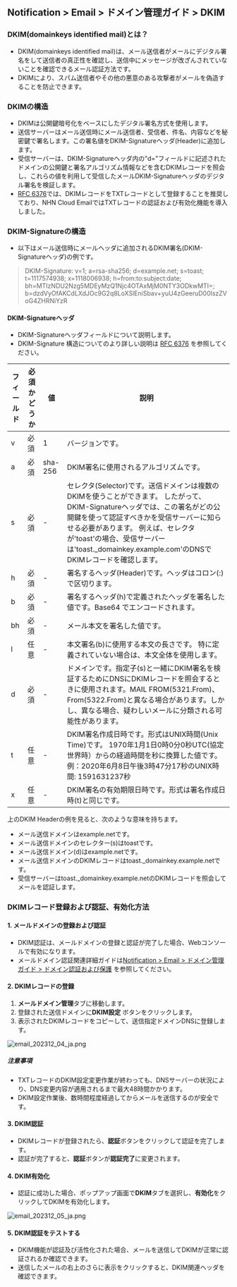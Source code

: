 ## Notification > Email > ドメイン管理ガイド > DKIM

### DKIM(domainkeys identified mail)とは？

- DKIM(domainkeys identified mail)は、メール送信者がメールにデジタル署名をして送信者の真正性を確認し、送信中にメッセージが改ざんされていないことを確認できるメール認証方法です。
- DKIMにより、スパム送信者やその他の悪意のある攻撃者がメールを偽造することを防止できます。

### DKIMの構造

- DKIMは公開鍵暗号化をベースにしたデジタル署名方式を使用します。
- 送信サーバーはメール送信時にメール送信者、受信者、件名、内容などを秘密鍵で署名します。この署名値をDKIM-Signatureヘッダ(Header)に追加します。
- 受信サーバーは、DKIM-Signatureヘッダ内の"d="フィールドに記述されたドメインの公開鍵と署名アルゴリズム情報などを含むDKIMレコードを照会し、これらの値を利用して受信したメールDKIM-Signatureヘッダのデジタル署名を検証します。
- [RFC 6376](https://datatracker.ietf.org/doc/html/rfc6376/)では、DKIMレコードをTXTレコードとして登録することを推奨しており、NHN Cloud EmailではTXTレコードの認証および有効化機能を導入しました。

### DKIM-Signatureの構造

- 以下はメール送信時にメールヘッダに追加されるDKIM署名(DKIM-Signatureヘッダ)の例です。

> DKIM-Signature: v=1; a=rsa-sha256; d=example.net; s=toast;
> t=1117574938; x=1118006938;
> h=from:to:subject:date;
> bh=MTIzNDU2Nzg5MDEyMzQ1Njc4OTAxMjM0NTY3ODkwMTI=;
> b=dzdVyOfAKCdLXdJOc9G2q8LoXSlEniSbav+yuU4zGeeruD00lszZVoG4ZHRNiYzR

#### DKIM-Signatureヘッダ

- DKIM-Signatureヘッダフィールドについて説明します。
- DKIM-Signature 構造についてのより詳しい説明は [RFC 6376](https://datatracker.ietf.org/doc/html/rfc6376) を参照してください。

| フィールド | 必須かどうか | 値 | 説明 |
|----| ----- | --- | --- |
| v  | 必須 | 1 | バージョンです。 |
| a  | 必須 | sha-256 | DKIM署名に使用されるアルゴリズムです。 |
| s  | 必須 | - | セレクタ(Selector)です。送信ドメインは複数のDKIMを使うことができます。 したがって、DKIM-Signatureヘッダでは、この署名がどの公開鍵を使って認証すべきかを受信サーバーに知らせる必要があります。 例えば、セレクタが'toast'の場合、受信サーバーは'toast.\_domainkey.example.com'のDNSでDKIMレコードを確認します。
| h  | 必須 | - | 署名するヘッダ(Header)です。ヘッダはコロン(:)で区切ります。 |
| b  | 必須 | - | 署名するヘッダ(h)で定義されたヘッダを署名した値です。Base64 でエンコードされます。 |
| bh | 必須 | - | メール本文を署名した値です。 |
| l  | 任意 | - |  本文署名(b)に使用する本文の長さです。 特に定義されていない場合は、本文全体を使用します。 |
| d  | 必須 | - | ドメインです。指定子(s)と一緒にDKIM署名を検証するためにDNSにDKIMレコードを照会するときに使用されます。MAIL FROM(5321.From)、From(5322.From)と異なる場合があります。しかし、異なる場合、疑わしいメールに分類される可能性があります。 |
| t  | 任意 | - | DKIM署名作成日時です。形式はUNIX時間(Unix Time)です。 1970年1月1日0時0分0秒UTC(協定世界時）からの経過時間を秒に換算した値です。例：2020年6月8日午後3時47分17秒のUNIX時間: 1591631237秒 |
| x  | 任意 | - | DKIM署名の有効期限日時です。形式は署名作成日時(t)と同じです。 |

上のDKIM Headerの例を見ると、次のような意味を持ちます。

- メール送信ドメインはexample.netです。
- メール送信ドメインのセレクター(s)はtoastです。
- メール送信ドメイン(d)はexample.netです。
- メール送信ドメインのDKIMレコードはtoast.\_domainkey.example.netです。
- 受信サーバーはtoast.\_domainkey.example.netのDKIMレコードを照会してメールを認証します。

### DKIMレコード登録および認証、有効化方法

#### 1. メールドメインの登録および認証

- DKIM認証は、メールドメインの登録と認証が完了した場合、Webコンソールで有効になります。
- メールドメイン認証関連詳細ガイドは[Notification > Email > ドメイン管理ガイド > ドメイン認証および保護](./domain-verification/)
  を参照してください。

#### 2. DKIMレコードの登録

1. **メールドメイン管理**タブに移動します。
2. 登録された送信ドメインに**DKIM設定** ボタンをクリックします。
3. 表示されたDKIMレコードをコピーして、送信指定ドメインDNSに登録します。

![email_202312_04_ja.png](https://kr1-api-object-storage.nhncloudservice.com/v1/AUTH_2acdfabf4efe4efc8a04c00b348110c9/cdn_origin/prod_email/email_202312_04_ja.png)

##### 注意事項

- TXTレコードのDKIM設定変更作業が終わっても、DNSサーバーの状況により、DNS変更内容が適用されるまで最大48時間かかります。
- DKIM設定作業後、数時間程度経過してからメールを送信するのが安全です。

#### 3. DKIM認証

- DKIMレコードが登録されたら、**認証**ボタンをクリックして認証を完了します。
- 認証が完了すると、**認証**ボタンが**認証完了**に変更されます。

#### 4. DKIM有効化

- 認証に成功した場合、ポップアップ画面で**DKIM**タブを選択し、**有効化**をクリックしてDKIMを有効化します。

![email_202312_05_ja.png](https://kr1-api-object-storage.nhncloudservice.com/v1/AUTH_2acdfabf4efe4efc8a04c00b348110c9/cdn_origin/prod_email/email_202312_05_ja.png)

#### 5. DKIM認証をテストする

- DKIM機能が認証及び活性化された場合、メールを送信してDKIMが正常に認証されるか確認できます。
- 送信したメールの右上のさらに表示をクリックすると、DKIM関連ヘッダを確認できます。
